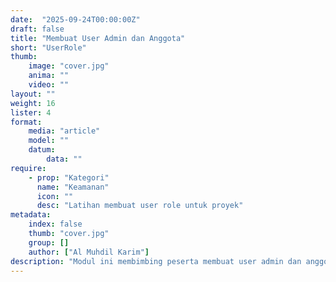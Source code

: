 ```yaml
---
date:  "2025-09-24T00:00:00Z"
draft: false
title: "Membuat User Admin dan Anggota"
short: "UserRole"
thumb:
    image: "cover.jpg"
    anima: ""
    video: ""
layout: ""
weight: 16
lister: 4
format:
    media: "article"
    model: ""
    datum:
        data: ""
require:
    - prop: "Kategori"
      name: "Keamanan"
      icon: ""
      desc: "Latihan membuat user role untuk proyek"
metadata:
    index: false
    thumb: "cover.jpg"
    group: []
    author: ["Al Muhdil Karim"]
description: "Modul ini membimbing peserta membuat user admin dan anggota dengan hak akses berbeda. Peserta memahami penerapan kontrol akses dalam proyek nyata."
---
```

